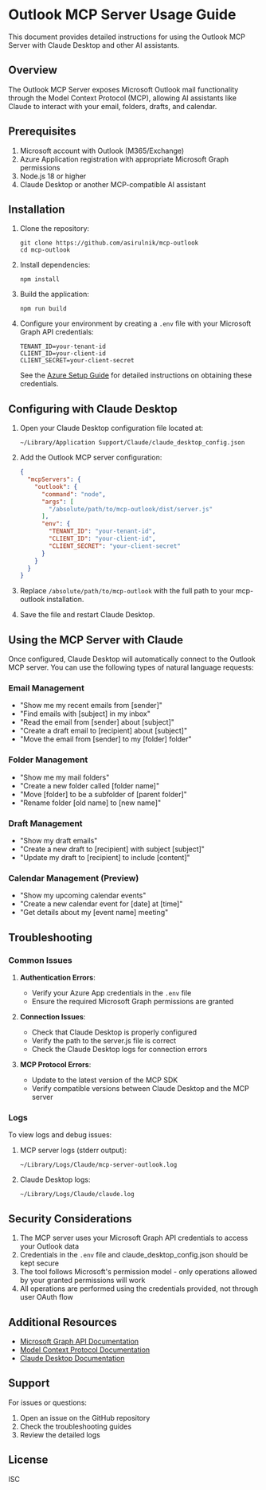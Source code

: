 # Outlook MCP Server Usage Guide

This document provides detailed instructions for using the Outlook MCP Server with Claude Desktop and other AI assistants.

## Overview

The Outlook MCP Server exposes Microsoft Outlook mail functionality through the Model Context Protocol (MCP), allowing AI assistants like Claude to interact with your email, folders, drafts, and calendar.

## Prerequisites

1. Microsoft account with Outlook (M365/Exchange)
2. Azure Application registration with appropriate Microsoft Graph permissions
3. Node.js 18 or higher
4. Claude Desktop or another MCP-compatible AI assistant

## Installation

1. Clone the repository:
   ```
   git clone https://github.com/asirulnik/mcp-outlook
   cd mcp-outlook
   ```

2. Install dependencies:
   ```
   npm install
   ```

3. Build the application:
   ```
   npm run build
   ```

4. Configure your environment by creating a `.env` file with your Microsoft Graph API credentials:
   ```
   TENANT_ID=your-tenant-id
   CLIENT_ID=your-client-id
   CLIENT_SECRET=your-client-secret
   ```
   
   See the [Azure Setup Guide](AZURE_SETUP.md) for detailed instructions on obtaining these credentials.

## Configuring with Claude Desktop

1. Open your Claude Desktop configuration file located at:
   ```
   ~/Library/Application Support/Claude/claude_desktop_config.json
   ```

2. Add the Outlook MCP server configuration:
   ```json
   {
     "mcpServers": {
       "outlook": {
         "command": "node",
         "args": [
           "/absolute/path/to/mcp-outlook/dist/server.js"
         ],
         "env": {
           "TENANT_ID": "your-tenant-id",
           "CLIENT_ID": "your-client-id", 
           "CLIENT_SECRET": "your-client-secret"
         }
       }
     }
   }
   ```

3. Replace `/absolute/path/to/mcp-outlook` with the full path to your mcp-outlook installation.

4. Save the file and restart Claude Desktop.

## Using the MCP Server with Claude

Once configured, Claude Desktop will automatically connect to the Outlook MCP server. You can use the following types of natural language requests:

### Email Management

- "Show me my recent emails from [sender]"
- "Find emails with [subject] in my inbox"
- "Read the email from [sender] about [subject]"
- "Create a draft email to [recipient] about [subject]"
- "Move the email from [sender] to my [folder] folder"

### Folder Management

- "Show me my mail folders"
- "Create a new folder called [folder name]"
- "Move [folder] to be a subfolder of [parent folder]"
- "Rename folder [old name] to [new name]"

### Draft Management

- "Show my draft emails"
- "Create a new draft to [recipient] with subject [subject]"
- "Update my draft to [recipient] to include [content]"

### Calendar Management (Preview)

- "Show my upcoming calendar events"
- "Create a new calendar event for [date] at [time]"
- "Get details about my [event name] meeting"

## Troubleshooting

### Common Issues

1. **Authentication Errors**:
   - Verify your Azure App credentials in the `.env` file
   - Ensure the required Microsoft Graph permissions are granted

2. **Connection Issues**:
   - Check that Claude Desktop is properly configured
   - Verify the path to the server.js file is correct
   - Check the Claude Desktop logs for connection errors

3. **MCP Protocol Errors**:
   - Update to the latest version of the MCP SDK
   - Verify compatible versions between Claude Desktop and the MCP server

### Logs

To view logs and debug issues:

1. MCP server logs (stderr output):
   ```
   ~/Library/Logs/Claude/mcp-server-outlook.log
   ```

2. Claude Desktop logs:
   ```
   ~/Library/Logs/Claude/claude.log
   ```

## Security Considerations

1. The MCP server uses your Microsoft Graph API credentials to access your Outlook data
2. Credentials in the `.env` file and claude_desktop_config.json should be kept secure
3. The tool follows Microsoft's permission model - only operations allowed by your granted permissions will work
4. All operations are performed using the credentials provided, not through user OAuth flow

## Additional Resources

- [Microsoft Graph API Documentation](https://learn.microsoft.com/en-us/graph/overview)
- [Model Context Protocol Documentation](https://modelcontextprotocol.io)
- [Claude Desktop Documentation](https://claude.ai/docs)

## Support

For issues or questions:
1. Open an issue on the GitHub repository
2. Check the troubleshooting guides
3. Review the detailed logs

## License

ISC
